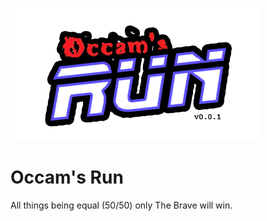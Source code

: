 ![Alt text](https://raw.githubusercontent.com/d11e9/Occams-Run/master/logo.png)

Occam's Run
===========

All things being equal (50/50) only The Brave will win.


